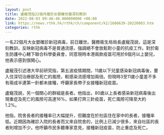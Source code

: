 ```yaml
---
layout: post
title: 盧寵茂指22個月確診女嬰離世屬深刻教訓
date: 2022-08-03 09:48:48.000000000 +08:00
link: https://news.rthk.hk/rthk/ch/component/k2/1660639-20220803.htm
categories: rthk
---
```


一名22個月大女嬰確診新冠病毒，前日離世。醫務衞生局局長盧寵茂說，這是深刻教訓，反映新冠病毒不是普通流感，強調絕不會放鬆對小童的抗疫工作。對於衞生防護中心轄下聯合科學委員會，同意現時本港兩款疫苗可用於6個月以上嬰兒，他表示感到很開心。

盧寵茂引述港大早前研究指，第五波疫情期間，11歲以下兒童感染新冠病毒後，要入住深切治療部及死亡的風險，較感染流感增加兩倍。但現時3至11歲小童差不多有兩成半連第一針都未接種，呼籲家長帶子女接種新冠疫苗。

盧寵茂說，另一個關心的群組是長者。他指出，80歲以上長者感染新冠病毒後出現重症及死亡的風險可高達16%，如果打齊三針疫苗，死亡風險可降至大約1.2%。

他指，院舍長者的接種率已大幅提升，但難度在於社區住在家中的長者，接種率低。近期因為確診入院的長者而又來自院舍的，比例上已減少很多，來自社區的長者則增加不少。他呼籲市民多聽專家意見，接種新冠疫苗，防止重症及死亡。
